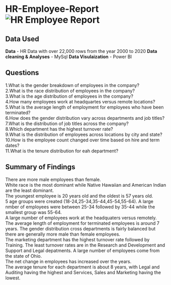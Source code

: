 # HR-Employee-Report![HR Employee Report](https://github.com/geracharu/HR-Employee-Report/assets/75072050/0814b0b2-9280-487e-b5bc-259ddeac986e)

## Data Used
**Data** - HR Data with over 22,000 rows from the year 2000 to 2020
**Data cleaning & Analyses** - MySql
**Data Visulaization** - Power BI

## Questions
1.What is the gender breakdown of employees in the company?  
2.What is the race distribution of employees in the company?  
3.What is the age distribution of employees in the company?  
4.How many employees work at headquartes versus remote locations?  
5.What is the average length of employment for employees who have been terminated?  
6.How does the gender distribution vary across departments and job titles?  
7.What is the distribution of job titles across the company?  
8.Which department has the highest turnover rate?  
9.What is the distribution of employees across locations by city and state?  
10.How is the employee count changed over time based on hire and term dates?  
11.What is the tenure distribution for eah department?  

## Summary of Findings
There are more male employees than female.  
White race is the most dominant while Native Hawaiian and American Indian are the least dominant.  
The youngest employee is 20 years old and the oldest is 57 years old.  
5 age groups were created (18-24,25-34,35-44,45-54,55-64). A large nmber of employees were between 25-34 followed by 35-44 while the smallest group was 55-64.  
A large number of employees work at the headquaters versus remotely.  
The average length of employment for terminated employees is around 7 years.
The gender distribution cross departments is fairly balanced but there are generally more male than female employees.  
The marketing department has the highest turnover rate followed by Training. The least turnover rates are in the Research and Development and Support and Legal depatments. 
A large number of employees come from the state of Ohio.  
The net change in employees has increased over the years.  
The average tenure for each department is about 8 years, with Legal and Auditing having the highest and Services, Sales and Marketing having the lowest.



